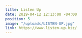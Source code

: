 ```yaml
---
title: Listen Up
date: 2019-04-12 12:13:00 -04:00
position: 5
image: "/uploads/LISTEN-UP.jpg"
link: https://www.listen-up.biz/
---
```


